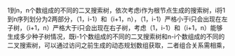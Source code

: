 1到n，n个数组成的不同的二叉搜索树，依次考虑i作为根节点生成的搜索树，i将1到n序列划分为2两部分，（1，i-1）和（i+1，n），（1，i-1）严格小于i只会出现在左子树，（i+1，n）严格大于i只会出现在右子树，考虑（1，i-1）和（i+1，n）能够生成多少种子树情况，既i-1个数组成的不同的二叉搜索树和n-i个数组成的不同的二叉搜索树，可以通过访问之前生成的动态规划数组获取，二者组合关系需相乘，